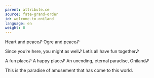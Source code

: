 ```yaml
---
parent: attribute.ce
source: fate-grand-order
id: welcome-to-oniland
language: en
weight: 0
---
```


Heart and peace♪
Ogre and peace♪

Since you’re here, you might as well♪
Let’s all have fun together♪

A fun place♪ A happy place♪
An unending, eternal paradise, Oniland♪

This is the paradise of amusement that has come to this world.
